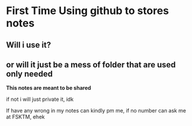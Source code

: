 # First Time Using github to stores notes

## Will i use it?

## or will it just be a mess of folder that are used only needed

**This notes are meant to be shared**

if not i will just private it, idk

If have any wrong in my notes can kindly pm me, if no number can ask me at FSKTM, ehek

